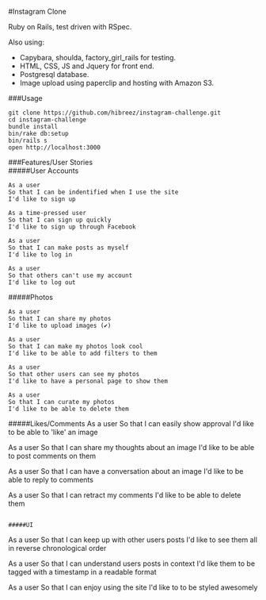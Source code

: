 #Instagram Clone

Ruby on Rails, test driven with RSpec.

Also using:  
* Capybara, shoulda, factory_girl_rails for testing.  
* HTML, CSS, JS and Jquery for front end.  
* Postgresql database.  
* Image upload using paperclip and hosting with Amazon S3.

###Usage
```
git clone https://github.com/hibreez/instagram-challenge.git
cd instagram-challenge
bundle install
bin/rake db:setup
bin/rails s
open http://localhost:3000
```

###Features/User Stories  
#####User Accounts
```
As a user
So that I can be indentified when I use the site
I'd like to sign up

As a time-pressed user
So that I can sign up quickly
I'd like to sign up through Facebook

As a user
So that I can make posts as myself
I'd like to log in

As a user
So that others can't use my account
I'd like to log out
```

#####Photos
```
As a user
So that I can share my photos
I'd like to upload images (✔)

As a user
So that I can make my photos look cool
I'd like to be able to add filters to them

As a user
So that other users can see my photos
I'd like to have a personal page to show them

As a user
So that I can curate my photos
I'd like to be able to delete them
```

#####Likes/Comments
As a user
So that I can easily show approval
I'd like to be able to 'like' an image

As a user
So that I can share my thoughts about an image
I'd like to be able to post comments on them

As a user
So that I can have a conversation about an image
I'd like to be able to reply to comments

As a user
So that I can retract my comments 
I'd like to be able to delete them
```

#####UI
```
As a user
So that I can keep up with other users posts
I'd like to see them all in reverse chronological order

As a user
So that I can understand users posts in context
I'd like them to be tagged with a timestamp in a readable format

As a user
So that I can enjoy using the site
I'd like to to be styled awesomely
```
